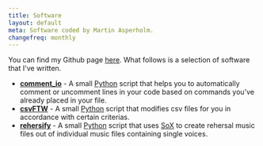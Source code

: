 ```yaml
---
title: Software
layout: default
meta: Software coded by Martin Asperholm.
changefreq: monthly
---
```


You can find my Github page [here](https://github.com/Speldosa). What follows is a selection of software that I've written.

* [**comment_io**](https://github.com/Speldosa/comment_io) - A small [Python](https://www.python.org/) script that helps you to automatically comment or uncomment lines in your code based on commands you've already placed in your file.
* [**csvFTW**](https://github.com/Speldosa/csvFTW) - A small [Python](https://www.python.org/) script that modifies csv files for you in accordance with certain criterias.
* [**rehersify**](https://github.com/Speldosa/rehersify) - A small [Python](https://www.python.org/) script that uses [SoX](http://sox.sourceforge.net/) to create rehersal music files out of individual music files containing single voices.